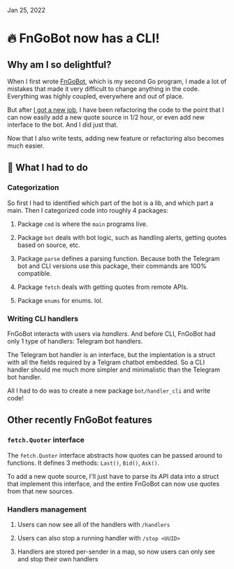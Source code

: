 Jan 25, 2022

# 🔥 FnGoBot now has a CLI!
## Why am I so delightful?
When I first wrote [FnGoBot](https://github.com/artnoi43/fngobot), which is my second Go program, I made a lot of mistakes that made it very difficult to change anything in the code. Everything was highly coupled, everywhere and out of place.

But after [I got a new job](/blog/2021/dev/), I have been refactoring the code to the point that I can now easily add a new quote source in 1/2 hour, or even add new interface to the bot. And I did just that.

Now that I also write tests, adding new feature or refactoring also becomes much easier.

## 📝 What I had to do
### Categorization
So first I had to identified which part of the bot is a lib, and which part a main. Then I categorized code into roughly 4 packages:

1. Package `cmd` is where the `main` programs live.

2. Package `bot` deals with bot logic, such as handling alerts, getting quotes based on source, etc.

3. Package `parse` defines a parsing function. Because both the Telegram bot and CLI versions use this package, their commands are 100% compatible.

4. Package `fetch` deals with getting quotes from remote APIs.

5. Package `enums` for enums. lol.

### Writing CLI handlers
FnGoBot interacts with users via *handlers*. And before CLI, FnGoBot had only 1 type of handlers: Telegram bot handlers.

The Telegram bot handler is an interface, but the implentation is a struct with all the fields required by a Telgram chatbot embedded. So a CLI handler should me much more simpler and minimalistic than the Telegram bot handler.

All I had to do was to create a new package `bot/handler_cli` and write code!

## Other recently FnGoBot features
### `fetch.Quoter` interface
The `fetch.Quoter` interface abstracts how quotes can be passed around to functions. It defines 3 methods: `Last()`, `Bid()`, `Ask()`.

To add a new quote source, I'll just have to parse its API data into a struct that implement this interface, and the entire FnGoBot can now use quotes from that new sources.
### Handlers management

1. Users can now see all of the handlers with `/handlers`

2. Users can also stop a running handler with `/stop <UUID>`

3. Handlers are stored per-sender in a map, so now users can only see and stop their own handlers
